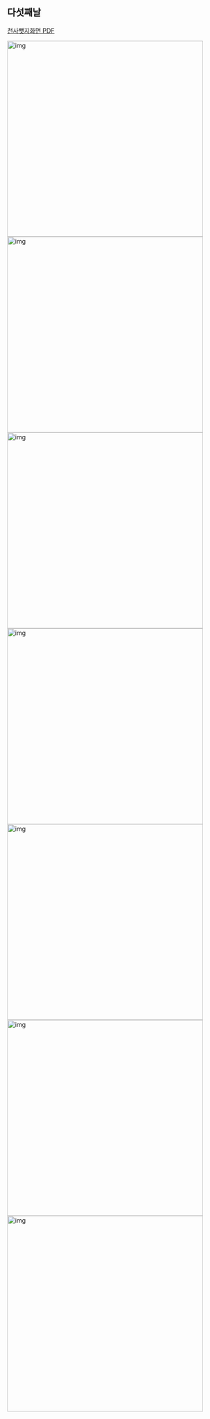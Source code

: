## 다섯째날

[천사뺏지화면 PDF](https://docs.google.com/file/d/0Bx2HRnvXDiZ5LWd4X1VsSlZCMUE)

<img src="/doc/img/day05_01.jpg" alt="img" style="width: 450px;"/>
<img src="/doc/img/day05_02.jpg" alt="img" style="width: 450px;"/>
<img src="/doc/img/day05_03.jpg" alt="img" style="width: 450px;"/>
<img src="/doc/img/day05_04.jpg" alt="img" style="width: 450px;"/>
<img src="/doc/img/day05_05.jpg" alt="img" style="width: 450px;"/>
<img src="/doc/img/day05_06.jpg" alt="img" style="width: 450px;"/>
<img src="/doc/img/day05_07.jpg" alt="img" style="width: 450px;"/>
